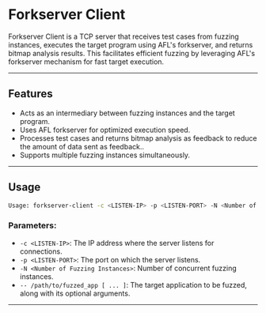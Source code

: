 # Forkserver Client

Forkserver Client is a TCP server that receives test cases from fuzzing instances, executes the target program using AFL's forkserver, and returns bitmap analysis results. This facilitates efficient fuzzing by leveraging AFL's forkserver mechanism for fast target execution.

---

## Features
- Acts as an intermediary between fuzzing instances and the target program.
- Uses AFL forkserver for optimized execution speed.
- Processes test cases and returns bitmap analysis as feedback to reduce the amount of data sent as feedback..
- Supports multiple fuzzing instances simultaneously.

---

## Usage

```sh
Usage: forkserver-client -c <LISTEN-IP> -p <LISTEN-PORT> -N <Number of Fuzzing Instances> -- /path/to/fuzzed_app [ ... ]
```

### Parameters:
- `-c <LISTEN-IP>`: The IP address where the server listens for connections.
- `-p <LISTEN-PORT>`: The port on which the server listens.
- `-N <Number of Fuzzing Instances>`: Number of concurrent fuzzing instances.
- `-- /path/to/fuzzed_app [ ... ]`: The target application to be fuzzed, along with its optional arguments.

---

